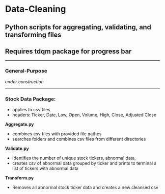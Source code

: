 # Data-Cleaning
## Python scripts for aggregating, validating, and transforming files
## Requires tdqm package for progress bar
---
### General-Purpose

 *under construction* 
 
---
### Stock Data Package:
- applies to csv files
- headers: Ticker, Date, Low, Open, Volume, High, Close, Adjusted Close

**Aggregate.py** 
- combines csv files with provided file pathes
- searches folders and combines csv files from different directories

**Validate.py**
- identifies the number of unique stock tickers, abnormal data,
- creates csv of abnormal data grouped by ticker and prints to terminal a list of tickers with abnormal data  

**Transform.py**
- Removes all abnormal stock ticker data and creates a new cleansed csv






